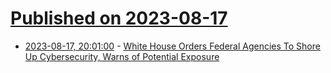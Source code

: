 # [Published on 2023-08-17](index.md)

* [2023-08-17, 20:01:00](https://news.slashdot.org/story/23/08/17/145210/white-house-orders-federal-agencies-to-shore-up-cybersecurity-warns-of-potential-exposure?utm_source=rss1.0mainlinkanon&utm_medium=feed) - [White House Orders Federal Agencies To Shore Up Cybersecurity, Warns of Potential Exposure](https://news.slashdot.org/story/23/08/17/145210/white-house-orders-federal-agencies-to-shore-up-cybersecurity-warns-of-potential-exposure?utm_source=rss1.0mainlinkanon&utm_medium=feed)
